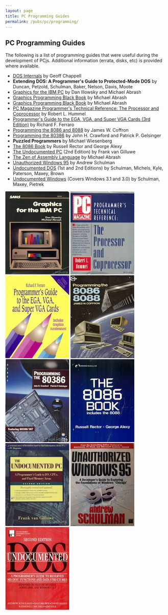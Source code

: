 ```yaml
---
layout: page
title: PC Programming Guides
permalink: /pubs/pc/programming/
---
```


PC Programming Guides
---------------------

The following is a list of programming guides that were useful during the development of PCjs.  Additional
information (errata, disks, etc) is provided where available.

* [DOS Internals](DOS_Internals/) by Geoff Chappell
* **Extending DOS: A Programmer's Guide to Protected-Mode DOS** by Duncan, Petzold, Schulman, Baker, Nelson, Davis, Moote
* [Graphics for the IBM PC](Graphics_for_the_IBM_PC/) by Dan Illowsky and Michael Abrash
* [Graphics Programming Black Book](https://github.com/jeffpar/abrash-black-book/) by Michael Abrash
* [Graphics Programming Black Book](https://github.com/jeffpar/abrash-black-book/) by Michael Abrash
* [PC Magazine Programmer's Technical Reference: The Processor and Coprocessor](PC_Magazine_Programmers_Technical_Reference/) by Robert L. Hummel
* [Programmer's Guide to the EGA, VGA, and Super VGA Cards (3rd Edition)](Programmers_Guide_to_the_EGA_VGA_and_Super_VGA_Cards/) by Richard F. Ferraro
* [Programming the 8086 and 8088](Programming_the_8086_and_8088/) by James W. Coffron
* [Programming the 80386](Programming_The_80386/) by John H. Crawford and Patrick P. Gelsinger
* **Puzzled Programmers** by Michael Wiesenberg
* [The 8086 Book](The_8086_Book/) by Russell Rector and George Alexy
* [The Undocumented PC](The_Undocumented_PC/) (2nd Edition) by Frank van Gilluwe
* [The Zen of Assembly Language](https://github.com/jeffpar/abrash-zen-of-asm) by Michael Abrash
* [Unauthorized Windows 95](Unauthorized_Windows_95/) by Andrew Schulman
* [Undocumented DOS](Undocumented_DOS/) (1st and 2nd Editions) by Schulman, Michels, Kyle, Paterson, Maxey, Brown
* [Undocumented Windows](Undocumented_Windows/) (Covers Windows 3.1 and 3.0) by Schulman, Maxey, Pietrek

[<img src="Graphics_for_the_IBM_PC/cover.jpg" width="200" height="260" alt="Graphics for the IBM PC"/>](Graphics_for_the_IBM_PC/)
[<img src="PC_Magazine_Programmers_Technical_Reference/cover.jpg" width="200" height="260" alt="PC Magazine Programmer's Technical Reference: The Processor and Coprocessor"/>](PC_Magazine_Programmers_Technical_Reference/)
[<img src="Programmers_Guide_to_the_EGA_VGA_and_Super_VGA_Cards/cover.jpg" width="200" height="260" alt="Programmer's Guide to the EGA, VGA, and Super VGA Cards"/>](Programmers_Guide_to_the_EGA_VGA_and_Super_VGA_Cards/)
[<img src="Programming_the_8086_and_8088/cover.jpg" width="200" height="260" alt="Programming the 8086 and 8088"/>](Programming_the_8086_and_8088/)
[<img src="Programming_The_80386/cover.jpg" width="200" height="260" alt="Programming The 80386"/>](Programming_The_80386/)
[<img src="The_8086_Book/cover.jpg" width="200" height="260" alt="The 8086 Book"/>](The_8086_Book/)
[<img src="The_Undocumented_PC/cover.jpg" width="200" height="260" alt="The Undocumented PC"/>](The_Undocumented_PC/)
[<img src="Unauthorized_Windows_95/cover.jpg" width="200" height="260" alt="Unauthorized Windows 95"/>](Unauthorized_Windows_95/)
[<img src="Undocumented_DOS/cover.jpg" width="200" height="260" alt="Undocumented DOS, 2nd Edition"/>](Undocumented_DOS/)
